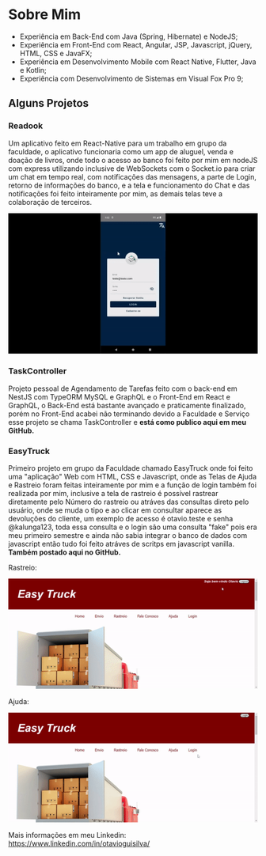 # Sobre Mim
- Experiência em Back-End com Java (Spring, Hibernate) e NodeJS;
- Experiência em Front-End com React, Angular, JSP, Javascript, jQuery, HTML, CSS e JavaFX;
- Experiência em Desenvolvimento Mobile com React Native, Flutter, Java e Kotlin;
- Experiência com Desenvolvimento de Sistemas em Visual Fox Pro 9;

## Alguns Projetos

### Readook
Um aplicativo feito em React-Native para um trabalho em grupo da faculdade, o aplicativo funcionaria como um app de aluguel, venda e doação de livros, onde todo o acesso ao banco foi feito por mim em nodeJS com express utilizando inclusive de WebSockets com o Socket.io para criar um chat em tempo real, com notificações das mensagens, a parte de Login, retorno de informações do banco, e a tela e funcionamento do Chat e das notificações foi feito inteiramente por mim, as demais telas teve a colaboração de terceiros.

![](https://github.com/otavioguisilva/Sobre-Mim/blob/main/ReadookChatNotification.gif)

### TaskController

Projeto pessoal de Agendamento de Tarefas feito com o back-end em NestJS com TypeORM MySQL e GraphQL e o Front-End em React e GraphQL, o Back-End está bastante avançado e praticamente finalizado, porém no Front-End acabei não terminando devido a Faculdade e Serviço esse projeto se chama TaskController e **está como publico aqui em meu GitHub.**

### EasyTruck

Primeiro projeto em grupo da Faculdade chamado EasyTruck onde foi feito uma "aplicação" Web com HTML, CSS e Javascript, onde as Telas de Ajuda e Rastreio foram
feitas inteiramente por mim e a função de login também foi realizada por mim, inclusive a tela de rastreio é possível rastrear diretamente pelo Número do rastreio ou
atráves das consultas direto pelo usuário, onde se muda o tipo e ao clicar em consultar aparece as devoluções do cliente, um exemplo de acesso é otavio.teste e senha
@kalunga123, toda essa consulta e o login são uma consulta "fake" pois era meu primeiro semestre e ainda não sabia integrar o banco de dados com javascript então tudo
foi feito atráves de scritps em javascript vanilla. 
**Também postado aqui no GitHub.**

Rastreio:

![](https://github.com/otavioguisilva/Sobre-Mim/blob/main/ADSgifRastreio.gif)

Ajuda: 

![](https://github.com/otavioguisilva/Sobre-Mim/blob/main/ADSgifAjuda.gif)

Mais informações em meu Linkedin:
https://www.linkedin.com/in/otavioguisilva/
